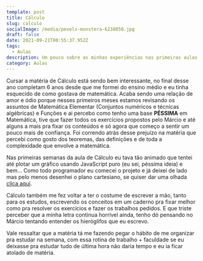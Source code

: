 ```yaml
---
template: post
title: Cálculo
slug: calculo
socialImage: /media/pexels-monstera-6238050.jpg
draft: false
date: 2021-09-21T00:55:37.952Z
tags:
  - Aulas
description: Um pouco sobre as minhas experiências nas primeiras aulas de cálculo.
category: Aulas
---
```


Cursar a matéria de Cálculo está sendo bem interessante, no final desse ano completam 6 anos desde que me formei do ensino médio e eu tinha esquecido de como gostava de matemática. Acaba sendo uma relação de amor e ódio porque nesses primeiros meses estamos revisando os assuntos de Matemática Elementar (Conjuntos numéricos e técnicas algébricas) e Funções e ai percebo como tenho uma base **PÉSSIMA** em Matemática, tive que fazer todos os exercícios propostos pelo Márcio e até alguns a mais pra fixar os conteúdos e só agora que começo a sentir um pouco mais de confiança. Foi correndo atrás desse prejuízo na matéria que percebi como gosto dos teoremas, das definições e de toda a complexidade que envolve a matemática.

Nas primeiras semanas da aula de Cálculo eu tava tão animado que tentei até plotar um gráfico usando JavaScript puro (eu sei, péssima ideia) e bem... Como todo programador eu comecei o projeto e já deixei de lado mas pelo menos desenhei o plano cartesiano, se quiser dar uma olhada [](https://codesandbox.io/s/-v2n21)[clica aqui](https://codesandbox.io/s/-v2n21).

Cálculo também me fez voltar a ter o costume de escrever a mão, tanto para os estudos, escrevendo os conceitos em um caderno pra fixar melhor como pra resolver os exercícios e fazer os trabalhos pedidos. E que triste perceber que a minha letra continua horrível ainda, tenho dó pensando no Márcio tentando entender os hieróglifos que eu escrevo.

Vale ressaltar que a matéria tá me fazendo pegar o hábito de me organizar pra estudar na semana, com essa rotina de trabalho + faculdade se eu deixasse pra estudar tudo de última hora não daria tempo e eu ia ficar atolado de matéria.

